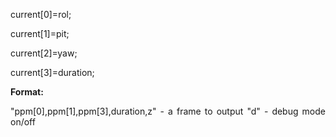 current[0]=rol;

current[1]=pit;

current[2]=yaw;

current[3]=duration;

**Format:** 
<p align="justify">
"ppm[0],ppm[1],ppm[3],duration,z" - a frame to output
"d" - debug mode on/off
</p>